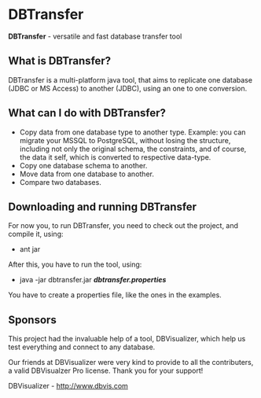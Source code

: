 DBTransfer
==========

**DBTransfer** - versatile and fast database transfer tool

## What is DBTransfer?
DBTransfer is a multi-platform java tool, that aims to replicate one
database (JDBC or MS Access) to another (JDBC), using an one to one
conversion.

## What can I do with DBTransfer?
- Copy data from one database type to another type. Example: you can
  migrate your MSSQL to PostgreSQL, without losing the structure,
including not only the original schema, the constraints, and of course,
the data it self, which is converted to respective data-type.
- Copy one database schema to another.
- Move data from one database to another.
- Compare two databases.

## Downloading and running DBTransfer
For now you, to run DBTransfer, you need to check out the project, and
compile it, using:
- ant jar

After this, you have to run the tool, using:

- java -jar dbtransfer.jar _**dbtransfer.properties**_

You have to create a properties file, like the ones in the examples.

## Sponsors
This project had the invaluable help of a tool, DBVisualizer, which help
us test everything and connect to any database.

Our friends at DBVisualizer were very kind to provide to all the
contributers, a valid DBVisualzer Pro license. Thank you for your
support!

DBVisualizer - http://www.dbvis.com
